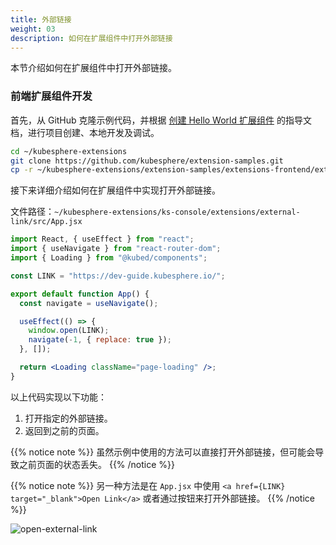 ```yaml
---
title: 外部链接
weight: 03
description: 如何在扩展组件中打开外部链接
---
```


本节介绍如何在扩展组件中打开外部链接。

### 前端扩展组件开发

首先，从 GitHub 克隆示例代码，并根据 [创建 Hello World 扩展组件](../../quickstart/hello-world-extension) 的指导文档，进行项目创建、本地开发及调试。

```bash
cd ~/kubesphere-extensions
git clone https://github.com/kubesphere/extension-samples.git
cp -r ~/kubesphere-extensions/extension-samples/extensions-frontend/extensions/external-link ~/kubesphere-extensions/ks-console/extensions
```

接下来详细介绍如何在扩展组件中实现打开外部链接。

文件路径：`~/kubesphere-extensions/ks-console/extensions/external-link/src/App.jsx`

```jsx
import React, { useEffect } from "react";
import { useNavigate } from "react-router-dom";
import { Loading } from "@kubed/components";

const LINK = "https://dev-guide.kubesphere.io/";

export default function App() {
  const navigate = useNavigate();

  useEffect(() => {
    window.open(LINK);
    navigate(-1, { replace: true });
  }, []);

  return <Loading className="page-loading" />;
}
```

以上代码实现以下功能：

1. 打开指定的外部链接。
2. 返回到之前的页面。

{{% notice note %}}
虽然示例中使用的方法可以直接打开外部链接，但可能会导致之前页面的状态丢失。
{{% /notice %}}

{{% notice note %}}
另一种方法是在 `App.jsx` 中使用 `<a href={LINK} target="_blank">Open Link</a>` 或者通过按钮来打开外部链接。
{{% /notice %}}

![open-external-link](./open-external-link.gif?width=1200px)
